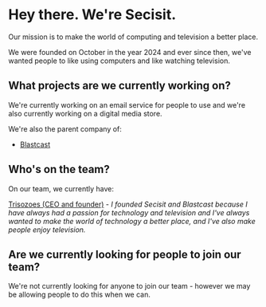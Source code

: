 # Hey there. We're Secisit.
Our mission is to make the world of computing and television a better place.

We were founded on October in the year 2024 and ever since then, we've wanted people to like using computers and like watching television.
## What projects are we currently working on?
We're currently working on an email service for people to use and we're also currently working on a digital media store.

We're also the parent company of:

- [Blastcast](https://github.com/BlastcastTV)
## Who's on the team?
On our team, we currently have:

[Trisozoes (CEO and founder)](https://github.com/Trisozoes) - _I founded Secisit and Blastcast because I have always had a passion for technology and television and I've always wanted to make the world of technology a better place, and I've also make people enjoy television._
## Are we currently looking for people to join our team?
We're not currently looking for anyone to join our team - however we may be allowing people to do this when we can.
